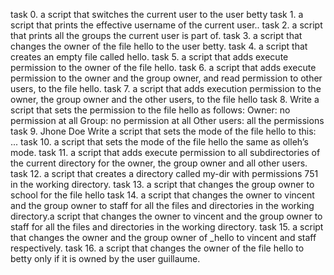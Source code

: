 task 0.  a script that switches the current user to the user betty
task 1.  a script that prints the effective username of the current user..
task 2.  a script that prints all the groups the current user is part of.
task 3.  a script that changes the owner of the file hello to the user betty.
task 4.  a script that creates an empty file called hello.
task 5.  a script that adds execute permission to the owner of the file hello.
task 6.  a script that adds execute permission to the owner and the group owner, and read permission to other users, to          the file hello.
task 7.  a script that adds execution permission to the owner, the group owner and the other users, to the file hello
task 8.  Write a script that sets the permission to the file hello as follows:
         Owner: no permission at all
         Group: no permission at all
         Other users: all the permissions
task 9.  Jhone Doe Write a script that sets the mode of the file hello to this: ...
task 10. a script that sets the mode of the file hello the same as olleh’s mode.
task 11. a script that adds execute permission to all subdirectories of the current directory for the owner, the group           owner and all other users.
task 12. a script that creates a directory called my-dir with permissions 751 in the working directory.
task 13. a script that changes the group owner to school for the file hello
task 14. a script that changes the owner to vincent and the group owner to staff for all the files and directories in            the working directory.a script that changes the owner to vincent and the group owner to staff for all the files         and directories in the working directory.
task 15. a script that changes the owner and the group owner of _hello to vincent and staff respectively.
task 16. a script that changes the owner of the file hello to betty only if it is owned by the user guillaume.
